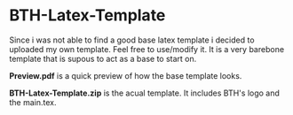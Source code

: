 # BTH-Latex-Template
Since i was not able to find a good base latex template i decided to uploaded my own template.
Feel free to use/modify it. It is a very barebone template that is supous to act as a base to start on. 

**Preview.pdf** is a quick preview of how the base template looks.

**BTH-Latex-Template.zip** is the acual template. It includes BTH's logo and the main.tex. 

